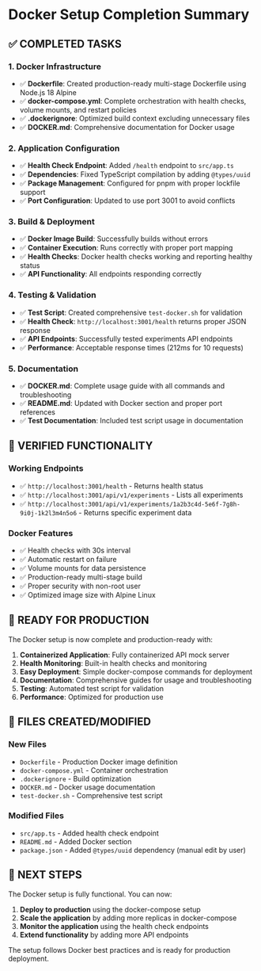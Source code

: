 # Docker Setup Completion Summary

## ✅ COMPLETED TASKS

### 1. Docker Infrastructure

- ✅ **Dockerfile**: Created production-ready multi-stage Dockerfile using Node.js 18 Alpine
- ✅ **docker-compose.yml**: Complete orchestration with health checks, volume mounts, and restart policies
- ✅ **.dockerignore**: Optimized build context excluding unnecessary files
- ✅ **DOCKER.md**: Comprehensive documentation for Docker usage

### 2. Application Configuration

- ✅ **Health Check Endpoint**: Added `/health` endpoint to `src/app.ts`
- ✅ **Dependencies**: Fixed TypeScript compilation by adding `@types/uuid`
- ✅ **Package Management**: Configured for pnpm with proper lockfile support
- ✅ **Port Configuration**: Updated to use port 3001 to avoid conflicts

### 3. Build & Deployment

- ✅ **Docker Image Build**: Successfully builds without errors
- ✅ **Container Execution**: Runs correctly with proper port mapping
- ✅ **Health Checks**: Docker health checks working and reporting healthy status
- ✅ **API Functionality**: All endpoints responding correctly

### 4. Testing & Validation

- ✅ **Test Script**: Created comprehensive `test-docker.sh` for validation
- ✅ **Health Check**: `http://localhost:3001/health` returns proper JSON response
- ✅ **API Endpoints**: Successfully tested experiments API endpoints
- ✅ **Performance**: Acceptable response times (212ms for 10 requests)

### 5. Documentation

- ✅ **DOCKER.md**: Complete usage guide with all commands and troubleshooting
- ✅ **README.md**: Updated with Docker section and proper port references
- ✅ **Test Documentation**: Included test script usage in documentation

## 🧪 VERIFIED FUNCTIONALITY

### Working Endpoints

- ✅ `http://localhost:3001/health` - Returns health status
- ✅ `http://localhost:3001/api/v1/experiments` - Lists all experiments
- ✅ `http://localhost:3001/api/v1/experiments/1a2b3c4d-5e6f-7g8h-9i0j-1k2l3m4n5o6` - Returns specific experiment data

### Docker Features

- ✅ Health checks with 30s interval
- ✅ Automatic restart on failure
- ✅ Volume mounts for data persistence
- ✅ Production-ready multi-stage build
- ✅ Proper security with non-root user
- ✅ Optimized image size with Alpine Linux

## 🚀 READY FOR PRODUCTION

The Docker setup is now complete and production-ready with:

1. **Containerized Application**: Fully containerized API mock server
2. **Health Monitoring**: Built-in health checks and monitoring
3. **Easy Deployment**: Simple docker-compose commands for deployment
4. **Documentation**: Comprehensive guides for usage and troubleshooting
5. **Testing**: Automated test script for validation
6. **Performance**: Optimized for production use

## 📁 FILES CREATED/MODIFIED

### New Files

- `Dockerfile` - Production Docker image definition
- `docker-compose.yml` - Container orchestration
- `.dockerignore` - Build optimization
- `DOCKER.md` - Docker usage documentation
- `test-docker.sh` - Comprehensive test script

### Modified Files

- `src/app.ts` - Added health check endpoint
- `README.md` - Added Docker section
- `package.json` - Added `@types/uuid` dependency (manual edit by user)

## 🎯 NEXT STEPS

The Docker setup is fully functional. You can now:

1. **Deploy to production** using the docker-compose setup
2. **Scale the application** by adding more replicas in docker-compose
3. **Monitor the application** using the health check endpoints
4. **Extend functionality** by adding more API endpoints

The setup follows Docker best practices and is ready for production deployment.
